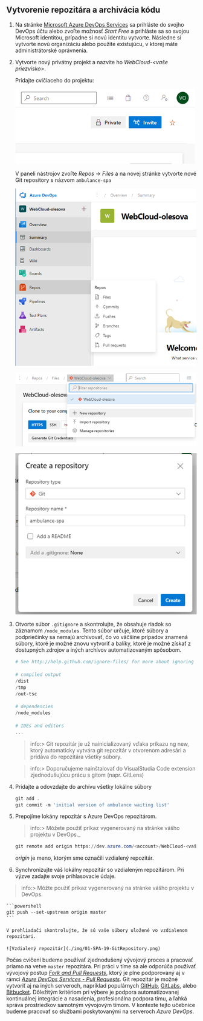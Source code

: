 ## Vytvorenie repozitára a archivácia kódu

1. Na stránke [Microsoft Azure DevOps Services](https://azure.microsoft.com/en-us/services/devops/)
  sa prihláste do svojho DevOps účtu alebo zvoľte možnosť _Start Free_ a prihláste
  sa so svojou Microsoft identitou, prípadne si novú identitu vytvorte. Následne si
  vytvorte novú organizáciu alebo použite existujúcu, v ktorej máte
  administrátorské oprávnenia.

2. Vytvorte nový privátny projekt a nazvite ho _WebCloud-<vaše priezvisko>_.

   Pridajte cvičiaceho do projektu:

   ![Pridanie cvičiaceho](./img/repo_invite.png)

   V paneli nástrojov zvoľte _Repos -> Files_ a na novej stránke vytvorte nové
   Git repository s názvom `ambulance-spa`

    ![Repozitáre na VSTS](./img/01-SPA-16-VSTSRepos.png)

    ![Voľba nový repozitár](./img/01-SPA-17-VSTSRepos.png)

    ![Vytvorenie nového repozitára](./img/01-SPA-18-VSTSRepos.png)

3. Otvorte súbor `.gitignore` a skontrolujte, že obsahuje riadok so záznamom
  `/node_modules`. Tento súbor určuje, ktoré súbory a podpriečinky sa nemajú
  archivovať, čo vo väčšine prípadov znamená súbory, ktoré je možné znovu vytvoriť
  a balíky, ktoré je možné získať z dostupných zdrojov a iných archívov
  automatizovaným spôsobom.

    ```powershell
    # See http://help.github.com/ignore-files/ for more about ignoring files.

    # compiled output
    /dist
    /tmp
    /out-tsc

    # dependencies
    /node_modules

    # IDEs and editors
    ...
    ```

    >info:> Git repozitár je už nainicializovaný vďaka príkazu ng new, ktorý automaticky vytvára git repozitár v otvorenom adresári a pridáva do repozitára všetky súbory.

    >info:> Doporučujeme nainštalovať do VisualStudia Code extension zjednodušujúcu prácu s gitom (napr. GitLens)

4. Pridajte a odovzdajte do archívu všetky lokálne súbory

    ```powershell
    git add .
    git commit -m 'initial version of ambulance waiting list'
    ```

5. Prepojíme lokány repozitár s Azure DevOps repozitárom.

   >info:> Môžete použiť príkaz vygenerovaný na stránke vášho projektu v DevOps._

    ```powershell
    git remote add origin https://dev.azure.com/<account>/WebCloud-<vaše priezvisko>/_git/ambulance-spa
    ```

   _origin_ je meno, ktorým sme označili vzdialený repozitár.

6. Synchronizujte váš lokálny repozitár so vzdialeným repozitárom. Pri výzve zadajte svoje prihlasovacie
   údaje.

  >info:> Môžte použiť príkaz vygenerovaný na stránke vášho projektu v DevOps.

    ```powershell
    git push --set-upstream origin master
    ```

    V prehliadači skontrolujte, že sú vaše súbory uložené vo vzdialenom repozitári.

    ![Vzdialený repozitár](./img/01-SPA-19-GitRepository.png)

Počas cvičení budeme používať zjednodušený vývojový proces a pracovať priamo na
vetve `master` repozitára. Pri práci v tíme sa ale odporúča používať vývojový
postup [_Fork and Pull Requests_](https://gist.github.com/Chaser324/ce0505fbed06b947d962),
ktorý je plne podporovaný aj v rámci [_Azure DevOps Services - Pull Requests_](https://docs.microsoft.com/en-us/azure/devops/repos/git/pull-requests).
Git repozitár je možné vytvoriť aj na iných serveroch, napríklad populárnych
[GitHub](https://github.com/), [GitLabs](https://about.gitlab.com/), alebo
[Bitbucket](https://bitbucket.org/). Dôležitým kritériom pri výbere je podpora
automatizovanej kontinuálnej integrácie a nasadenia, profesionálna podpora tímu,
a ľahká správa prostriedkov samotným vývojovým tímom. V kontexte tejto učebnice
budeme pracovať so službami poskytovanými na serveroch _Azure DevOps_.
